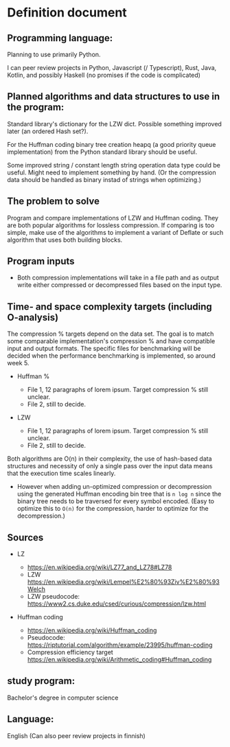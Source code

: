 # Definition document

## Programming language:

Planning to use primarily Python.

I can peer review projects in Python, Javascript (/ Typescript), Rust, Java, Kotlin, and possibly Haskell (no promises if the code is complicated)


## Planned algorithms and data structures to use in the program:

Standard library's dictionary for the LZW dict. Possible something improved later (an ordered Hash set?).

For the Huffman coding binary tree creation heapq (a good priority queue implementation) from the Python standard library should be useful.

Some improved string / constant length string operation data type could be useful. Might need to implement something by hand. (Or the compression data should be handled as binary instad of strings when optimizing.)

## The problem to solve

Program and compare implementations of LZW and Huffman coding. They are both popular algorithms for lossless compression. If comparing is too simple, make use of the algorithms to implement a variant of Deflate or such algorithm that uses both building blocks.


##  Program inputs

* Both compression implementations will take in a file path and as output write either compressed or decompressed files based on the input type.


## Time- and space complexity targets (including O-analysis)

The compression % targets depend on the data set. The goal is to match some comparable implementation's compression % and have compatible input and output formats. The specific files for benchmarking will be decided when the performance benchmarking is implemented, so around week 5.

* Huffman %
  * File 1, 12 paragraphs of lorem ipsum. Target compression % still unclear.
  * File 2, still to decide.

* LZW
  * File 1, 12 paragraphs of lorem ipsum. Target compression % still unclear.
  * File 2, still to decide.

Both algorithms are O(n) in their complexity, the use of hash-based data structures and necessity of only a single pass over the input data means that the execution time scales linearly.
  * However when adding un-optimized compression or decompression using the generated Huffman encoding bin tree that is `n log n` since the binary tree needs to be traversed for every symbol encoded. (Easy to optimize this to `O(n)` for the compression, harder to optimize for the decompression.)


## Sources
* LZ
  * https://en.wikipedia.org/wiki/LZ77_and_LZ78#LZ78
  * LZW https://en.wikipedia.org/wiki/Lempel%E2%80%93Ziv%E2%80%93Welch
  * LZW pseudocode: https://www2.cs.duke.edu/csed/curious/compression/lzw.html

* Huffman coding
  * https://en.wikipedia.org/wiki/Huffman_coding
  * Pseudocode: https://riptutorial.com/algorithm/example/23995/huffman-coding
  * Compression efficiency target https://en.wikipedia.org/wiki/Arithmetic_coding#Huffman_coding

## study program:
Bachelor's degree in computer science

## Language:
English (Can also peer review projects in finnish)

